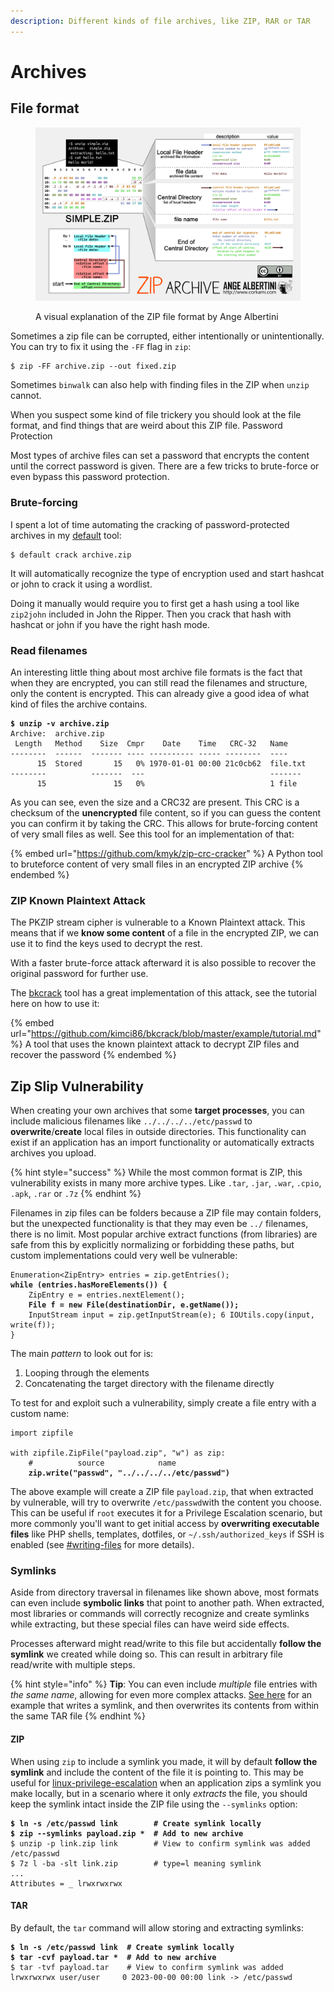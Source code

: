 ```yaml
---
description: Different kinds of file archives, like ZIP, RAR or TAR
---
```


# Archives

## File format

<figure><img src="../.gitbook/assets/image (27).png" alt=""><figcaption><p>A visual explanation of the ZIP file format by Ange Albertini</p></figcaption></figure>

Sometimes a zip file can be corrupted, either intentionally or unintentionally. You can try to fix it using the `-FF` flag in `zip`:

```shell-session
$ zip -FF archive.zip --out fixed.zip
```

Sometimes `binwalk` can also help with finding files in the ZIP when `unzip` cannot.&#x20;

When you suspect some kind of file trickery you should look at the file format, and find things that are weird about this ZIP file. Password Protection

Most types of archive files can set a password that encrypts the content until the correct password is given. There are a few tricks to brute-force or even bypass this password protection.&#x20;

### Brute-forcing

I spent a lot of time automating the cracking of password-protected archives in my [default](https://github.com/JorianWoltjer/default) tool:

```shell-session
$ default crack archive.zip
```

It will automatically recognize the type of encryption used and start hashcat or john to crack it using a wordlist.&#x20;

Doing it manually would require you to first get a hash using a tool like `zip2john` included in John the Ripper. Then you crack that hash with hashcat or john if you have the right hash mode.&#x20;

### Read filenames

An interesting little thing about most archive file formats is the fact that when they are encrypted, you can still read the filenames and structure, only the content is encrypted. This can already give a good idea of what kind of files the archive contains.&#x20;

<pre class="language-shell-session"><code class="lang-shell-session"><strong>$ unzip -v archive.zip
</strong>Archive:  archive.zip
 Length   Method    Size  Cmpr    Date    Time   CRC-32   Name
--------  ------  ------- ---- ---------- ----- --------  ----
      15  Stored       15   0% 1970-01-01 00:00 21c0cb62  file.txt
--------          -------  ---                            -------
      15               15   0%                            1 file
</code></pre>

As you can see, even the size and a CRC32 are present. This CRC is a checksum of the **unencrypted** file content, so if you can guess the content you can confirm it by taking the CRC. This allows for brute-forcing content of very small files as well. See this tool for an implementation of that:

{% embed url="https://github.com/kmyk/zip-crc-cracker" %}
A Python tool to bruteforce content of very small files in an encrypted ZIP archive
{% endembed %}

### ZIP Known Plaintext Attack

The PKZIP stream cipher is vulnerable to a Known Plaintext attack. This means that if we **know some content** of a file in the encrypted ZIP, we can use it to find the keys used to decrypt the rest.&#x20;

With a faster brute-force attack afterward it is also possible to recover the original password for further use.&#x20;

The [bkcrack](https://github.com/kimci86/bkcrack) tool has a great implementation of this attack, see the tutorial here on how to use it:

{% embed url="https://github.com/kimci86/bkcrack/blob/master/example/tutorial.md" %}
A tool that uses the known plaintext attack to decrypt ZIP files and recover the password
{% endembed %}

## Zip Slip Vulnerability

When creating your own archives that some **target processes**, you can include malicious filenames like `../../../../etc/passwd` to **overwrite**/**create** local files in outside directories. This functionality can exist if an application has an import functionality or automatically extracts archives you upload.&#x20;

{% hint style="success" %}
While the most common format is ZIP, this vulnerability exists in many more archive types. Like `.tar`, `.jar`, `.war`, `.cpio`, `.apk`, `.rar` or `.7z`
{% endhint %}

Filenames in zip files can be folders because a ZIP file may contain folders, but the unexpected functionality is that they may even be `../` filenames, there is no limit. Most popular archive extract functions (from libraries) are safe from this by explicitly normalizing or forbidding these paths, but custom implementations could very well be vulnerable:

<pre class="language-java" data-title="Java"><code class="lang-java">Enumeration&#x3C;ZipEntry> entries = zip.getEntries();
<strong>while (entries.hasMoreElements()) { 
</strong>    ZipEntry e = entries.nextElement(); 
<strong>    File f = new File(destinationDir, e.getName()); 
</strong>    InputStream input = zip.getInputStream(e); 6 IOUtils.copy(input, write(f)); 
}
</code></pre>

The main _pattern_ to look out for is:

1. Looping through the elements
2. Concatenating the target directory with the filename directly

To test for and exploit such a vulnerability, simply create a file entry with a custom name:

<pre class="language-python" data-title="Python"><code class="lang-python">import zipfile

with zipfile.ZipFile("payload.zip", "w") as zip:
    #          source            name
<strong>    zip.write("passwd", "../../../../etc/passwd")
</strong></code></pre>

The above example will create a ZIP file `payload.zip`, that when extracted by vulnerable, will try to overwrite `/etc/passwd`with the content you choose. This can be useful if `root` executes it for a Privilege Escalation scenario, but more commonly you'll want to get initial access by **overwriting executable files** like PHP shells, templates, dotfiles, or `~/.ssh/authorized_keys` if SSH is enabled (see [#writing-files](../linux/linux-privilege-escalation/#writing-files "mention") for more details).

### Symlinks

Aside from directory traversal in filenames like shown above, most formats can even include **symbolic links** that point to another path. When extracted, most libraries or commands will correctly recognize and create symlinks while extracting, but these special files can have weird side effects.&#x20;

Processes afterward might read/write to this file but accidentally **follow the symlink** we created while doing so. This can result in arbitrary file read/write with multiple steps.&#x20;

{% hint style="info" %}
**Tip**: You can even include _multiple_ file entries with _the same name_, allowing for even more complex attacks. [See here](https://packetstormsecurity.com/files/24031/tar-symlink.txt.html) for an example that writes a symlink, and then overwrites its contents from within the same TAR file
{% endhint %}

#### ZIP

When using `zip` to include a symlink you made, it will by default **follow the symlink** and include the content of the file it is pointing to. This may be useful for [linux-privilege-escalation](../linux/linux-privilege-escalation/ "mention") when an application zips a symlink you make locally, but in a scenario where it only _extracts_ the file, you should keep the symlink intact inside the ZIP file using the `--symlinks` option:

<pre class="language-shell-session"><code class="lang-shell-session"><strong>$ ln -s /etc/passwd link        # Create symlink locally
</strong><strong>$ zip --symlinks payload.zip *  # Add to new archive
</strong>$ unzip -p link.zip link        # View to confirm symlink was added
/etc/passwd
$ 7z l -ba -slt link.zip        # type=l meaning symlink
...
Attributes = _ lrwxrwxrwx
</code></pre>

#### TAR

By default, the `tar` command will allow storing and extracting symlinks:

<pre class="language-shell-session"><code class="lang-shell-session"><strong>$ ln -s /etc/passwd link  # Create symlink locally
</strong><strong>$ tar -cvf payload.tar *  # Add to new archive
</strong>$ tar -tvf payload.tar    # View to confirm symlink was added
lrwxrwxrwx user/user     0 2023-00-00 00:00 link -> /etc/passwd
</code></pre>
